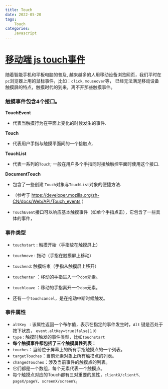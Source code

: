 ```yaml
---
title: Touch
date: 2022-05-20
tags:
    Touch
categories:
    Javascript
---
```

# [移动端 js touch事件](https://www.cnblogs.com/fengfan/p/4506555.html)

随着智能手机和平板电脑的普及, 越来越多的人用移动设备浏览网页，我们平时在`pc`浏览器上用的鼠标事件，比如：`click`, `mouseover`等， 已经无法满足移动设备触摸屏的特点，触摸时代的到来，离不开那些触摸事件。

### 触摸事件包含4个接口。

**TouchEvent**

- 代表当触摸行为在平面上变化的时候发生的事件.

**Touch**

- 代表用户手指与触摸平面间的一个接触点.

**TouchList**

- 代表一系列的`Touch`; 一般在用户多个手指同时接触触控平面时使用这个接口.

**DocumentTouch**

- 包含了一些创建 `Touch`对象与`TouchList`对象的便捷方法.

- （参考于 https://developer.mozilla.org/zh-CN/docs/Web/API/Touch_events ）

- `TouchEvent`接口可以响应基本触摸事件（如单个手指点击），它包含了一些具体的事件， 

### 事件类型

- `touchstart` : 触摸开始（手指放在触摸屏上）

- `touchmove` : 拖动（手指在触摸屏上移动）

- `touchend`: 触摸结束（手指从触摸屏上移开）

- `touchenter` ：移动的手指进入一个`dom`元素。

- `touchleave` ：移动的手指离开一个`dom`元素。

- 还有一个`touchcancel`，是在拖动中断时候触发。

### 事件属性

- `altKey ` : 该属性返回一个布尔值，表示在指定的事件发生时，`Alt` 键是否处于按下状态， `event.altKey=true|false|1|0`
- `type` : 触摸时触发的事件类型，比如`touchstart`
- **每个触摸事件都包括了三个触摸属性列表：**
- `touches`：当前位于屏幕上的所有手指触摸点的一个列表。
- `targetTouches`：当前元素对象上所有触摸点的列表。
- `changedTouches`：涉及当前事件的触摸点的列表。
- 它们都是一个数组，每个元素代表一个触摸点。
- 每个触摸点对应的Touch都有三对重要的属性，`clientX/clientY`、`pageX/pageY`、`screenX/screenY`。